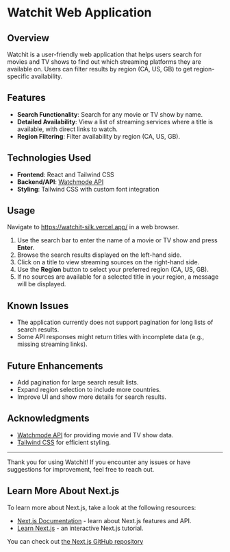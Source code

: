 # Watchit Web Application

## Overview

Watchit is a user-friendly web application that helps users search for movies and TV shows to find out which streaming platforms they are available on. Users can filter results by region (CA, US, GB) to get region-specific availability.

## Features

- **Search Functionality**: Search for any movie or TV show by name.
- **Detailed Availability**: View a list of streaming services where a title is available, with direct links to watch.
- **Region Filtering**: Filter availability by region (CA, US, GB).

## Technologies Used

- **Frontend**: React and Tailwind CSS
- **Backend/API**: [Watchmode API](https://www.watchmode.com/api/)
- **Styling**: Tailwind CSS with custom font integration

## Usage

Navigate to https://watchit-silk.vercel.app/ in a web browser.

1. Use the search bar to enter the name of a movie or TV show and press **Enter**.
2. Browse the search results displayed on the left-hand side.
3. Click on a title to view streaming sources on the right-hand side.
4. Use the **Region** button to select your preferred region (CA, US, GB).
5. If no sources are available for a selected title in your region, a message will be displayed.

## Known Issues

- The application currently does not support pagination for long lists of search results.
- Some API responses might return titles with incomplete data (e.g., missing streaming links).

## Future Enhancements

- Add pagination for large search result lists.
- Expand region selection to include more countries.
- Improve UI and show more details for search results.

## Acknowledgments

- [Watchmode API](https://www.watchmode.com/api/) for providing movie and TV show data.
- [Tailwind CSS](https://tailwindcss.com/) for efficient styling.

---

Thank you for using Watchit! If you encounter any issues or have suggestions for improvement, feel free to reach out.

## Learn More About Next.js

To learn more about Next.js, take a look at the following resources:

- [Next.js Documentation](https://nextjs.org/docs) - learn about Next.js features and API.
- [Learn Next.js](https://nextjs.org/learn) - an interactive Next.js tutorial.

You can check out [the Next.js GitHub repository](https://github.com/vercel/next.js/)
